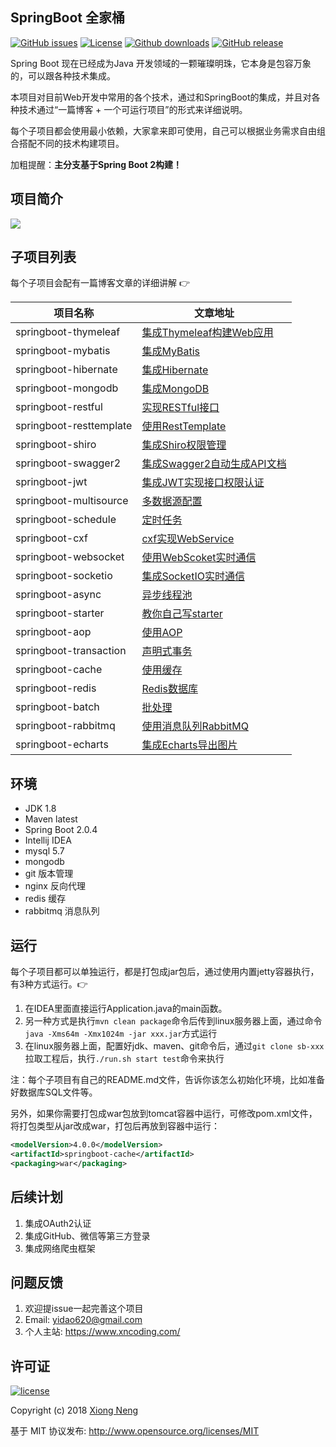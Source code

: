## SpringBoot 全家桶

[![GitHub issues](https://img.shields.io/github/issues/yidao620c/SpringBootBucket.svg)](https://github.com/yidao620c/SpringBootBucket/issues)
[![License][licensesvg]][license]
[![Github downloads](https://img.shields.io/github/downloads/yidao620c/SpringBootBucket/total.svg)](https://github.com/yidao620c/SpringBootBucket/releases/latest)
[![GitHub release](https://img.shields.io/github/release/yidao620c/SpringBootBucket.svg)](https://github.com/yidao620c/SpringBootBucket/releases)

Spring Boot 现在已经成为Java 开发领域的一颗璀璨明珠，它本身是包容万象的，可以跟各种技术集成。

本项目对目前Web开发中常用的各个技术，通过和SpringBoot的集成，并且对各种技术通过“一篇博客 + 一个可运行项目”的形式来详细说明。

每个子项目都会使用最小依赖，大家拿来即可使用，自己可以根据业务需求自由组合搭配不同的技术构建项目。

加粗提醒：**主分支基于Spring Boot 2构建！**

## 项目简介

![](https://xnstatic-1253397658.file.myqcloud.com/SpringBootBucket.png)

## 子项目列表

每个子项目会配有一篇博客文章的详细讲解 :point_right:

项目名称                    | 文章地址
----------------------------|------------------------------------------------------------------------------------------
springboot-thymeleaf        | [集成Thymeleaf构建Web应用](https://www.xncoding.com/2017/07/01/spring/sb-thymeleaf.html)
springboot-mybatis          | [集成MyBatis](https://www.xncoding.com/2017/07/02/spring/sb-mybatis.html)
springboot-hibernate        | [集成Hibernate](https://www.xncoding.com/2017/07/03/spring/sb-hibernate.html)
springboot-mongodb          | [集成MongoDB](https://www.xncoding.com/2017/07/04/spring/sb-mongodb.html)
springboot-restful          | [实现RESTful接口](https://www.xncoding.com/2017/07/05/spring/sb-restful.html)
springboot-resttemplate     | [使用RestTemplate](https://www.xncoding.com/2017/07/06/spring/sb-restclient.html)
springboot-shiro            | [集成Shiro权限管理](https://www.xncoding.com/2017/07/07/spring/sb-shiro.html)
springboot-swagger2         | [集成Swagger2自动生成API文档](https://www.xncoding.com/2017/07/08/spring/sb-swagger2.html)
springboot-jwt              | [集成JWT实现接口权限认证](https://www.xncoding.com/2017/07/09/spring/sb-jwt.html)
springboot-multisource      | [多数据源配置](https://www.xncoding.com/2017/07/10/spring/sb-multisource.html)
springboot-schedule         | [定时任务](https://www.xncoding.com/2017/07/12/spring/sb-schedule.html)
springboot-cxf              | [cxf实现WebService](https://www.xncoding.com/2017/07/13/spring/sb-cxf.html)
springboot-websocket        | [使用WebScoket实时通信](https://www.xncoding.com/2017/07/15/spring/sb-websocket.html)
springboot-socketio         | [集成SocketIO实时通信](https://www.xncoding.com/2017/07/16/spring/sb-socketio.html)
springboot-async            | [异步线程池](https://www.xncoding.com/2017/07/20/spring/sb-async.html)
springboot-starter          | [教你自己写starter](https://www.xncoding.com/2017/07/22/spring/sb-starter.html)
springboot-aop              | [使用AOP](https://www.xncoding.com/2017/07/24/spring/sb-aop.html)
springboot-transaction      | [声明式事务](https://www.xncoding.com/2017/07/26/spring/sb-transaction.html)
springboot-cache            | [使用缓存](https://www.xncoding.com/2017/07/28/spring/sb-cache.html)
springboot-redis            | [Redis数据库](https://www.xncoding.com/2017/07/30/spring/sb-redis.html)
springboot-batch            | [批处理](https://www.xncoding.com/2017/08/01/spring/sb-batch.html)
springboot-rabbitmq         | [使用消息队列RabbitMQ](https://www.xncoding.com/2017/08/06/spring/sb-rabbitmq.html)
springboot-echarts          | [集成Echarts导出图片](https://www.xncoding.com/2017/08/19/spring/sb-echarts.html)

## 环境

* JDK 1.8
* Maven latest
* Spring Boot 2.0.4
* Intellij IDEA
* mysql 5.7
* mongodb
* git 版本管理
* nginx 反向代理
* redis 缓存
* rabbitmq 消息队列

## 运行

每个子项目都可以单独运行，都是打包成jar包后，通过使用内置jetty容器执行，有3种方式运行。:point_right:

1. 在IDEA里面直接运行Application.java的main函数。
2. 另一种方式是执行`mvn clean package`命令后传到linux服务器上面，通过命令`java -Xms64m -Xmx1024m -jar xxx.jar`方式运行
3. 在linux服务器上面，配置好jdk、maven、git命令后，通过`git clone sb-xxx`拉取工程后，执行`./run.sh start test`命令来执行

注：每个子项目有自己的README.md文件，告诉你该怎么初始化环境，比如准备好数据库SQL文件等。

另外，如果你需要打包成war包放到tomcat容器中运行，可修改pom.xml文件，将打包类型从jar改成war，打包后再放到容器中运行：

``` xml
<modelVersion>4.0.0</modelVersion>
<artifactId>springboot-cache</artifactId>
<packaging>war</packaging>
```

## 后续计划

1. 集成OAuth2认证
1. 集成GitHub、微信等第三方登录
1. 集成网络爬虫框架

## 问题反馈

1. 欢迎提issue一起完善这个项目
1. Email: yidao620@gmail.com
1. 个人主站: https://www.xncoding.com/

## 许可证

[![license](https://img.shields.io/badge/license-MIT-brightgreen.svg)](http://www.opensource.org/licenses/MIT)

Copyright (c) 2018 [Xiong Neng](https://www.xncoding.com/)

基于 MIT 协议发布: <http://www.opensource.org/licenses/MIT>


[licensesvg]: https://img.shields.io/badge/license-MIT-brightgreen.svg
[license]: http://www.opensource.org/licenses/MIT

